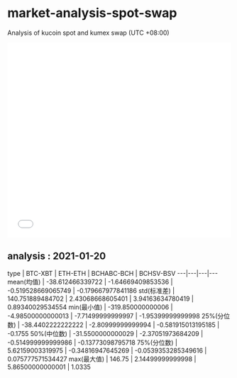 # market-analysis-spot-swap
Analysis of kucoin spot and kumex swap (UTC +08:00)

<iframe width="100%" height="440" src="./data.html" frameborder="no" border="0" scrolling="no"></iframe>

## analysis : 2021-01-20

type | BTC-XBT | ETH-ETH | BCHABC-BCH | BCHSV-BSV 
---|---|---|---
mean(均值) | -38.612466339722 | -1.64669409853536 | -0.519528669065749 | -0.179667977841186
std(标准差) | 140.751889484702 | 2.43068668605401 | 3.94163634780419 | 0.89340029534554
min(最小值) | -319.850000000006 | -4.98500000000013 | -7.71499999999997 | -1.95399999999998
25%(分位数) | -38.4402222222222 | -2.80999999999994 | -0.581915013195185 | -0.1755
50%(中位数) | -31.5500000000029 | -2.37051973684209 | -0.514999999999986 | -0.13773098795718
75%(分位数) | 5.62159003319975 | -0.34816947645269 | -0.0539353285349616 | 0.075777571534427
max(最大值) | 146.75 | 2.14499999999998 | 5.86500000000001 | 1.0335
